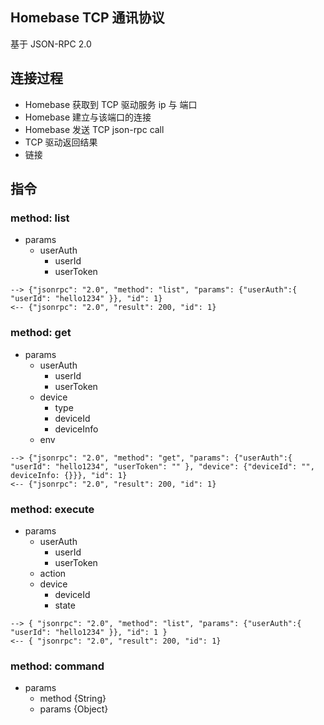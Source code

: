 ## Homebase TCP 通讯协议

基于 JSON-RPC 2.0

## 连接过程

- Homebase 获取到 TCP 驱动服务 ip 与 端口
- Homebase 建立与该端口的连接
- Homebase 发送 TCP json-rpc call
- TCP 驱动返回结果
- 链接

## 指令

### method: list

- params
  - userAuth
    - userId
    - userToken

```
--> {"jsonrpc": "2.0", "method": "list", "params": {"userAuth":{ "userId": "hello1234" }}, "id": 1}
<-- {"jsonrpc": "2.0", "result": 200, "id": 1}
```

### method: get

- params
  - userAuth
    - userId
    - userToken
  - device
    - type
    - deviceId
    - deviceInfo
  - env

```
--> {"jsonrpc": "2.0", "method": "get", "params": {"userAuth":{ "userId": "hello1234", "userToken": "" }, "device": {"deviceId": "", deviceInfo: {}}}, "id": 1}
<-- {"jsonrpc": "2.0", "result": 200, "id": 1}
```

### method: execute

- params
  - userAuth
    - userId
    - userToken
  - action
  - device
    - deviceId  
    - state

```
--> { "jsonrpc": "2.0", "method": "list", "params": {"userAuth":{ "userId": "hello1234" }}, "id": 1 }
<-- { "jsonrpc": "2.0", "result": 200, "id": 1}
```

### method: command

- params
  - method {String}
  - params {Object}
